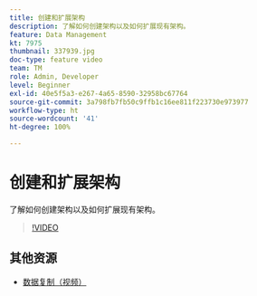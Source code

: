 ```yaml
---
title: 创建和扩展架构
description: 了解如何创建架构以及如何扩展现有架构。
feature: Data Management
kt: 7975
thumbnail: 337939.jpg
doc-type: feature video
team: TM
role: Admin, Developer
level: Beginner
exl-id: 40e5f5a3-e267-4a65-8590-32958bc67764
source-git-commit: 3a798fb7fb50c9ffb1c16ee811f223730e973977
workflow-type: ht
source-wordcount: '41'
ht-degree: 100%

---
```


# 创建和扩展架构

了解如何创建架构以及如何扩展现有架构。

>[!VIDEO](https://video.tv.adobe.com/v/337939?quality=12)

## 其他资源

* [数据复制（视频）](/help/data-management/data-replication.md)
